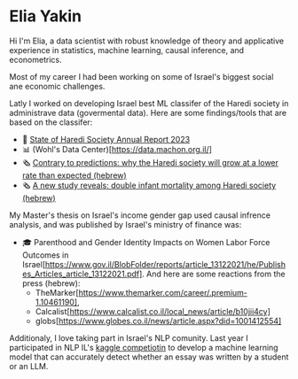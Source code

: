 # Elia Yakin

Hi I'm Elia, a data scientist with robust knowledge of theory and applicative experience in statistics, machine learning, causal inference, and econometrics. 

Most of my career I had been working on some of Israel's biggest social ane economic challenges. 

Latly I worked on developing Israel best ML classifer of the Haredi society in administrave data (govermental data). 
Here are some findings/tools that are based on the classifer:
 - 📔 [State of Haredi Society Annual Report 2023](https://machon.org.il/en/2023report-en/)
 - 📊 (Wohl's Data Center)[https://data.machon.org.il/]
 - 🗞️ [Contrary to predictions: why the Haredi society will grow at a lower rate than expected (hebrew)](https://www.themarker.com/blogs/2024-06-03/ty-article/.premium/0000018f-dd15-dbdb-a59f-dd5de6390000)
 - 🗞️ [A new study reveals: double infant mortality among Haredi society (hebrew)](https://publichealth.doctorsonly.co.il/2024/04/314009/)


My Master's thesis on Israel's income gender gap used causal infrence analysis, and was published by Israel's ministry of finance was: 
- 🎓 Parenthood and Gender Identity Impacts on Women Labor Force Outcomes in Israel[https://www.gov.il/BlobFolder/reports/article_13122021/he/Publishes_Articles_article_13122021.pdf]. 
	And here are some reactions from the press (hebrew):
  - TheMarker[https://www.themarker.com/career/.premium-1.10461190],
  - Calcalist[https://www.calcalist.co.il/local_news/article/b10jii4cy]
  - globs[https://www.globes.co.il/news/article.aspx?did=1001412554]

Additionaly, I love taking part in Israel's NLP comunity. Last year I participated in NLP IL's [kaggle competiotin]((https://www.meetup.com/the-israeli-natural-language-processing-meetup/events/299728251/)) to develop a machine learning model that can accurately detect whether an essay was written by a student or an LLM.


<!--
**eliayakin/eliayakin** is a ✨ _special_ ✨ repository because its `README.md` (this file) appears on your GitHub profile.

Here are some ideas to get you started:

- 🔭 I’m currently working on ...
- 🌱 I’m currently learning ...
- 👯 I’m looking to collaborate on ...
- 🤔 I’m looking for help with ...
- 💬 Ask me about ...
- 📫 How to reach me: ...
- 😄 Pronouns: ...
- ⚡ Fun fact: ...
-->
